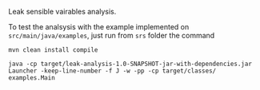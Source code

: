 Leak sensible vairables analysis.

To test the analsysis with the example implemented on `src/main/java/examples`, just run from `srs` folder the command

```
mvn clean install compile

java -cp target/leak-analysis-1.0-SNAPSHOT-jar-with-dependencies.jar  Launcher -keep-line-number -f J -w -pp -cp target/classes/ examples.Main
```
